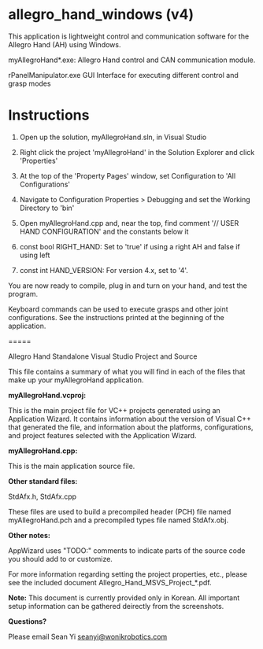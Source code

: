 allegro_hand_windows (v4)
====================

This application is lightweight control and communication software for the Allegro Hand (AH) using Windows.

myAllegroHand*.exe:
 Allegro Hand control and CAN communication module.

rPanelManipulator.exe 
 GUI Interface for executing different control and grasp modes
 
 
Instructions
============ 

 1. Open up the solution, myAllegroHand.sln, in Visual Studio
 2. Right click the project 'myAllegroHand' in the Solution Explorer and click 'Properties'
 3. At the top of the 'Property Pages' window, set Configuration to 'All Configurations'
 4. Navigate to Configuration Properties > Debugging and set the Working Directory to 'bin'
 5. Open myAllegroHand.cpp and, near the top, find comment '// USER HAND CONFIGURATION' and the constants below it

 6. const bool RIGHT_HAND: Set to 'true' if using a right AH and false if using left
 7. const int HAND_VERSION: For version 4.x, set to '4'.
 
You are now ready to compile, plug in and turn on your hand, and test the program.

Keyboard commands can be used to execute grasps and other joint configurations. 
See the instructions printed at the beginning of the application.

=====

Allegro Hand Standalone Visual Studio Project and Source

This file contains a summary of what you will find in each of the files that make up your myAllegroHand application.



**myAllegroHand.vcproj:**

This is the main project file for VC++ projects generated using an Application Wizard. It contains information about the version of Visual C++ that generated the file, and information about the platforms, configurations, and project features selected with the Application Wizard.

	
	
**myAllegroHand.cpp:**

This is the main application source file.

	
	
**Other standard files:**

StdAfx.h, StdAfx.cpp

These files are used to build a precompiled header (PCH) file named myAllegroHand.pch and a precompiled types file named StdAfx.obj.

	
	
**Other notes:**

AppWizard uses "TODO:" comments to indicate parts of the source code you should add to or customize.

For more information regarding setting the project properties, etc., please see the included document Allegro_Hand_MSVS_Project_*.pdf.

**Note:** This document is currently provided only in Korean. All important setup information can be gathered deirectly from the screenshots.



**Questions?**

Please email Sean Yi
seanyi@wonikrobotics.com
